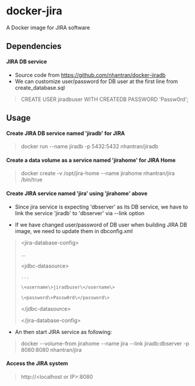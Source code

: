 # docker-jira
A Docker image for JIRA software

## Dependencies
#### JIRA DB service
* Source code from https://github.com/nhantran/docker-jiradb
* We can customize user/password for DB user at the first line from create_database.sql

> CREATE USER jiradbuser WITH CREATEDB PASSWORD 'Passw0rd';

## Usage
#### Create JIRA DB service named 'jiradb' for JIRA

> docker run --name jiradb -p 5432:5432 nhantran/jiradb

#### Create a data volume as a service named 'jirahome' for JIRA Home

> docker create -v /opt/jira-home --name jirahome nhantran/jira /bin/true

#### Create JIRA service named 'jira' using 'jirahome' above

* Since jira service is expecting 'dbserver' as its DB service, we have to link the service 'jiradb' to 'dbserver' via --link option

* If we have changed user/password of DB user when building JIRA DB image, we need to update them in dbconfig.xml

> \<jira-database-config\>
>
>   ...
>
>   \<jdbc-datasource\>
>
>     ...
>
>     \<username\>jiradbuser\</username\>
>
>     \<password\>Passw0rd\</password\>
>
>   \</jdbc-datasource\>
>
> \</jira-database-config\>

* An then start JIRA service as following:

> docker --volume-from jirahome --name jira --link jiradb:dbserver -p 8080:8080 nhantran/jira

#### Access the JIRA system

> http://\<localhost or IP\>:8080
